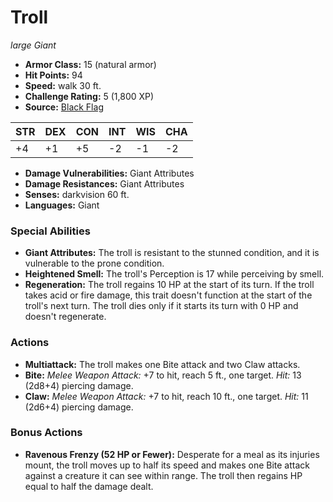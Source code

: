 # Troll

*large* *Giant*

- **Armor Class:** 15 (natural armor)
- **Hit Points:** 94 
- **Speed:** walk 30 ft.
- **Challenge Rating:** 5 (1,800 XP)
- **Source:** [Black Flag](https://koboldpress.com/kpstore/product/tovrpg-pg-mv/)

| STR | DEX | CON | INT | WIS | CHA |
| --- | --- | --- | --- | --- | --- |
| +4 | +1 | +5 | -2 | -1 | -2 |

- **Damage Vulnerabilities:** Giant Attributes
- **Damage Resistances:** Giant Attributes
- **Senses:** darkvision 60 ft.
- **Languages:** Giant

### Special Abilities

- **Giant Attributes:** The troll is resistant to the stunned condition, and it is vulnerable to the prone condition.
- **Heightened Smell:** The troll's Perception is 17 while perceiving by smell.
- **Regeneration:** The troll regains 10 HP at the start of its turn. If the troll takes acid or fire damage, this trait doesn't function at the start of the troll's next turn. The troll dies only if it starts its turn with 0 HP and doesn't regenerate.

### Actions

- **Multiattack:** The troll makes one Bite attack and two Claw attacks.
- **Bite:** _Melee Weapon Attack:_ +7 to hit, reach 5 ft., one target. _Hit:_ 13 (2d8+4) piercing damage.
- **Claw:** _Melee Weapon Attack:_ +7 to hit, reach 10 ft., one target. _Hit:_ 11 (2d6+4) piercing damage.

### Bonus Actions

- **Ravenous Frenzy (52 HP or Fewer):** Desperate for a meal as its injuries mount, the troll moves up to half its speed and makes one Bite attack against a creature it can see within range. The troll then regains HP equal to half the damage dealt.
